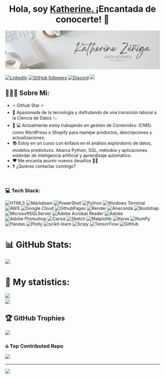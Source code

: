 <div align="center">
<h1 align="center">Hola, soy <a href="https://KatherineZúñiga">Katherine. </a> ¡Encantada de conocerte!</a> 👋</h1>
</div>
<img src="Banner git.jpg" width="1584px" height=""396px alt="no hay imagen">

[![LinkedIn](https://img.shields.io/badge/LinkedIn-%230077B5.svg?logo=linkedin&logoColor=white)](https://linkedin.com/in/katherine-zuñiga-aviles) 
[![GitHub followers](https://img.shields.io/github/followers/142178KZ?style=social)](https://github.com/142178KZ)
[![Discord](https://img.shields.io/badge/Discord-%237289DA.svg?logo=discord&logoColor=white)](https://discord.gg/1421k4zu_)
[![](https://visitcount.itsvg.in/api?id=142178KZ&icon=0&color=0)](https://visitcount.itsvg.in)

## 🙋🏻‍♀️ Sobre Mi:

- ⭐ Github Star ⭐ 
- 🔭 Apasionada de la tecnología y disfrutando de una transición laboral a la Ciencia de Datos 📉
- 🌱 💻 Actualmente estoy trabajando en gestión de Contenidos: (CMS) como WordPress o Shopify para manejar productos, descripciones y actualizaciones.
- 📚 Estoy en un curso con énfasis en el análisis exploratorio de datos, modelos predictivos. Abarca Python, SQL, métodos y aplicaciones estándar de inteligencia artificial y aprendizaje automático.
- ❤ Me encanta asumir nuevos desafios 💪🏻
- ❓ ¿Quieres contactar conmigo?
<br>

### 💻 Tech Stack:
![HTML5](https://img.shields.io/badge/html5-%23E34F26.svg?style=for-the-badge&logo=html5&logoColor=white) ![Markdown](https://img.shields.io/badge/markdown-%23000000.svg?style=for-the-badge&logo=markdown&logoColor=white) ![PowerShell](https://img.shields.io/badge/PowerShell-%235391FE.svg?style=for-the-badge&logo=powershell&logoColor=white) ![Python](https://img.shields.io/badge/python-3670A0?style=for-the-badge&logo=python&logoColor=ffdd54) ![Windows Terminal](https://img.shields.io/badge/Windows%20Terminal-%234D4D4D.svg?style=for-the-badge&logo=windows-terminal&logoColor=white) ![AWS](https://img.shields.io/badge/AWS-%23FF9900.svg?style=for-the-badge&logo=amazon-aws&logoColor=white) ![Google Cloud](https://img.shields.io/badge/GoogleCloud-%234285F4.svg?style=for-the-badge&logo=google-cloud&logoColor=white) ![GithubPages](https://img.shields.io/badge/github%20pages-121013?style=for-the-badge&logo=github&logoColor=white) ![Render](https://img.shields.io/badge/Render-%46E3B7.svg?style=for-the-badge&logo=render&logoColor=white) ![Anaconda](https://img.shields.io/badge/Anaconda-%2344A833.svg?style=for-the-badge&logo=anaconda&logoColor=white) ![Bootstrap](https://img.shields.io/badge/bootstrap-%238511FA.svg?style=for-the-badge&logo=bootstrap&logoColor=white) ![MicrosoftSQLServer](https://img.shields.io/badge/Microsoft%20SQL%20Server-CC2927?style=for-the-badge&logo=microsoft%20sql%20server&logoColor=white) ![Adobe Acrobat Reader](https://img.shields.io/badge/Adobe%20Acrobat%20Reader-EC1C24.svg?style=for-the-badge&logo=Adobe%20Acrobat%20Reader&logoColor=white) ![Adobe](https://img.shields.io/badge/adobe-%23FF0000.svg?style=for-the-badge&logo=adobe&logoColor=white) ![Adobe Photoshop](https://img.shields.io/badge/adobe%20photoshop-%2331A8FF.svg?style=for-the-badge&logo=adobe%20photoshop&logoColor=white) ![Canva](https://img.shields.io/badge/Canva-%2300C4CC.svg?style=for-the-badge&logo=Canva&logoColor=white) ![Sketch](https://img.shields.io/badge/Sketch-FFB387?style=for-the-badge&logo=sketch&logoColor=black) ![Matplotlib](https://img.shields.io/badge/Matplotlib-%23ffffff.svg?style=for-the-badge&logo=Matplotlib&logoColor=black) ![Keras](https://img.shields.io/badge/Keras-%23D00000.svg?style=for-the-badge&logo=Keras&logoColor=white) ![NumPy](https://img.shields.io/badge/numpy-%23013243.svg?style=for-the-badge&logo=numpy&logoColor=white) ![Pandas](https://img.shields.io/badge/pandas-%23150458.svg?style=for-the-badge&logo=pandas&logoColor=white) ![Plotly](https://img.shields.io/badge/Plotly-%233F4F75.svg?style=for-the-badge&logo=plotly&logoColor=white) ![scikit-learn](https://img.shields.io/badge/scikit--learn-%23F7931E.svg?style=for-the-badge&logo=scikit-learn&logoColor=white) ![Scipy](https://img.shields.io/badge/SciPy-%230C55A5.svg?style=for-the-badge&logo=scipy&logoColor=%white) ![TensorFlow](https://img.shields.io/badge/TensorFlow-%23FF6F00.svg?style=for-the-badge&logo=TensorFlow&logoColor=white) ![GitHub](https://img.shields.io/badge/github-%23121011.svg?style=for-the-badge&logo=github&logoColor=white)

# 📊 GitHub Stats:
![](https://github-readme-stats.vercel.app/api?username=142178KZ&theme=dark&hide_border=false&include_all_commits=false&count_private=false)<br/>

# 💼 My statistics:
![](https://github-readme-streak-stats.herokuapp.com/?user=142178KZ&theme=dark&hide_border=false)<br/>
![](https://github-readme-stats.vercel.app/api/top-langs/?username=142178KZ&theme=dark&hide_border=false&include_all_commits=false&count_private=false&layout=compact)

## 🏆 GitHub Trophies
![](https://github-profile-trophy.vercel.app/?username=142178KZ&theme=nord&no-frame=false&no-bg=true&margin-w=4)

### 🔝 Top Contributed Repo
![](https://github-contributor-stats.vercel.app/api?username=142178KZ&limit=5&theme=dark&combine_all_yearly_contributions=true)

---
[![](https://visitcount.itsvg.in/api?id=142178KZ&icon=0&color=0)](https://visitcount.itsvg.in)

<!-- Proudly created with GPRM ( https://gprm.itsvg.in ) -->


